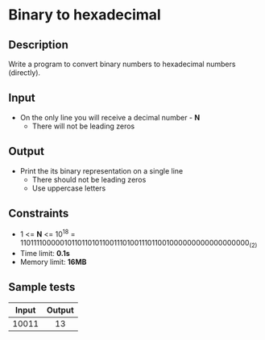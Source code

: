 # Binary to hexadecimal

## Description
Write a program to convert binary numbers to hexadecimal numbers (directly).

## Input
- On the only line you will receive a decimal number - **N**
  - There will not be leading zeros

## Output
- Print the its binary representation on a single line
  - There should not be leading zeros
  - Use uppercase letters

## Constraints
- 1 <= **N** <= 10<sup>18</sup> = 110111100000101101101011001110100111011001000000000000000000<sub>(2)</sub>
- Time limit: **0.1s**
- Memory limit: **16MB**

## Sample tests

| Input | Output |
|:-----:|:------:|
| 10011 | 13     |
